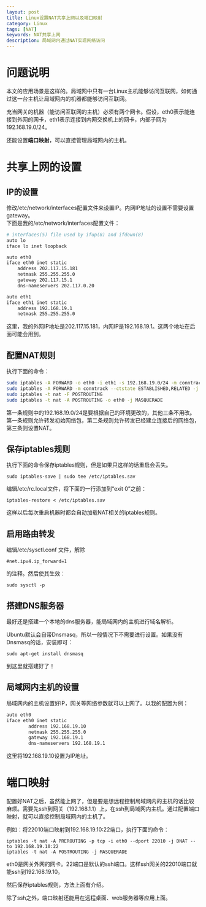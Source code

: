 ```yaml
---
layout: post
title: Linux设置NAT共享上网以及端口映射
category: Linux
tags: [NAT]
keywords: NAT共享上网
description: 局域网内通过NAT实现网络访问
---
```


# 问题说明

本文的应用场景是这样的。局域网中只有一台Linux主机能够访问互联网，如何通过这一台主机让局域网内的机器都能够访问互联网。

充当网关的机器（能访问互联网的主机）必须有两个网卡。假设，eth0表示能连接到外网的网卡，eth1表示连接到内网交换机上的网卡，内部子网为192.168.19.0/24。

还能设置**端口映射**，可以直接管理局域网内的主机。

# 共享上网的设置

## IP的设置

修改/etc/network/interfaces配置文件来设置IP。内网IP地址的设置不需要设置gateway。  
下面是我的/etc/network/interfaces配置文件：

```bash
# interfaces(5) file used by ifup(8) and ifdown(8)
auto lo
iface lo inet loopback

auto eth0
iface eth0 inet static
	address 202.117.15.181
	netmask 255.255.255.0
	gateway 202.117.15.1
	dns-nameservers 202.117.0.20	

auto eth1
iface eth1 inet static
    address 192.168.19.1
    netmask 255.255.255.0

```

这里，我的外网IP地址是202.117.15.181，内网IP是192.168.19.1。这两个地址在后面可能会用到。

## 配置NAT规则

执行下面的命令：

```bash
sudo iptables -A FORWARD -o eth0 -i eth1 -s 192.168.19.0/24 -m conntrack --ctstate NEW -j ACCEPT
sudo iptables -A FORWARD -m conntrack --ctstate ESTABLISHED,RELATED -j ACCEPT
sudo iptables -t nat -F POSTROUTING
sudo iptables -t nat -A POSTROUTING -o eth0 -j MASQUERADE
```

第一条规则中的192.168.19.0/24是要根据自己的环境更改的，其他三条不用改。  
第一条规则允许转发初始网络包，第二条规则允许转发已经建立连接后的网络包，第三条则设置NAT。

## 保存iptables规则

执行下面的命令保存iptables规则，但是如果只这样的话重启会丢失。

    sudo iptables-save | sudo tee /etc/iptables.sav

编辑/etc/rc.local文件，将下面的一行添加到“exit 0”之前：

    iptables-restore < /etc/iptables.sav

这样以后每次重启机器时都会自动加载NAT相关的iptables规则。

## 启用路由转发

编辑/etc/sysctl.conf 文件，解除

    #net.ipv4.ip_forward=1

的注释。然后使其生效：

    sudo sysctl -p

## 搭建DNS服务器

最好还是搭建一个本地的dns服务器，能局域网内的主机进行域名解析。

Ubuntu默认会自带Dnsmasq，所以一般情况下不需要进行设置。如果没有Dnsmasq的话，安装即可：

    sudo apt-get install dnsmasq

到这里就搭建好了！

## 局域网内主机的设置

局域网内的主机设置好IP，网关等网络参数就可以上网了。以我的配置为例：

```bash
auto eth0
iface eth0 inet static
        address 192.168.19.10
        netmask 255.255.255.0
        gateway 192.168.19.1
        dns-nameservers 192.168.19.1
```

这里将192.168.19.10设置为IP地址。

# 端口映射

配置好NAT之后，虽然能上网了，但是要是想远程控制局域网内的主机的话比较麻烦。需要先ssh到网关（192.168.1.1）上，在ssh到局域网内主机。通过配置端口映射，就可以直接控制局域网内的主机了。

例如：将22010端口映射到192.168.19.10:22端口，执行下面的命令：

    iptables -t nat -A PREROUTING -p tcp -i eth0 --dport 22010 -j DNAT --to 192.168.19.10:22
    iptables -t nat -A POSTROUTING -j MASQUERADE

eth0是网关外网的网卡。22端口是默认的ssh端口。这样ssh网关的22010端口就能ssh到192.168.19.10。

然后保存iptables规则，方法上面有介绍。

除了ssh之外，端口映射还能用在远程桌面、web服务器等应用上面。




